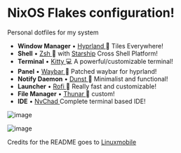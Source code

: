 # NixOS Flakes configuration!
Personal dotfiles for my system

* **Window Manager** • [Hyprland ](https://github.com/hyprwm/Hyprland)🎨 Tiles Everywhere!
* **Shell** • [Zsh ](https://www.zsh.org) 🐚 with [Starship](https://github.com/starship/starship) Cross Shell Platform!
* **Terminal** • [Kitty ](https://github.com/kovidgoyal/kitty) 💻 A powerful/customizable terminal!
* **Panel** • [Waybar ](https://github.com/hyprwm/hyprland)🍧 Patched waybar for hyprland!
* **Notify Daemon** • [Dunst ](https://github.com/dunst-project/dunst) 🍃 Minimalist and functional!
* **Launcher** • [Rofi ](https://github.com/davatorium/rofi) 🚀 Really fast and customizable!
* **File Manager** • [Thunar ](https://github.com/xfce-mirror/thunar)🔖 custom!
* **IDE** • [NvChad ](https://nvchad.com/) Complete terminal based IDE!

![image](https://github.com/Redyf/nixdots/assets/98139059/a6c8d798-18b4-4bbf-8823-d59acc2c1232)

![image](https://github.com/Redyf/nixdots/assets/98139059/2a9c7335-8ff7-4eea-9b49-f37a30e4e68e)

Credits for the README goes to [Linuxmobile](https://github.com/linuxmobile/hyprland-dots)

